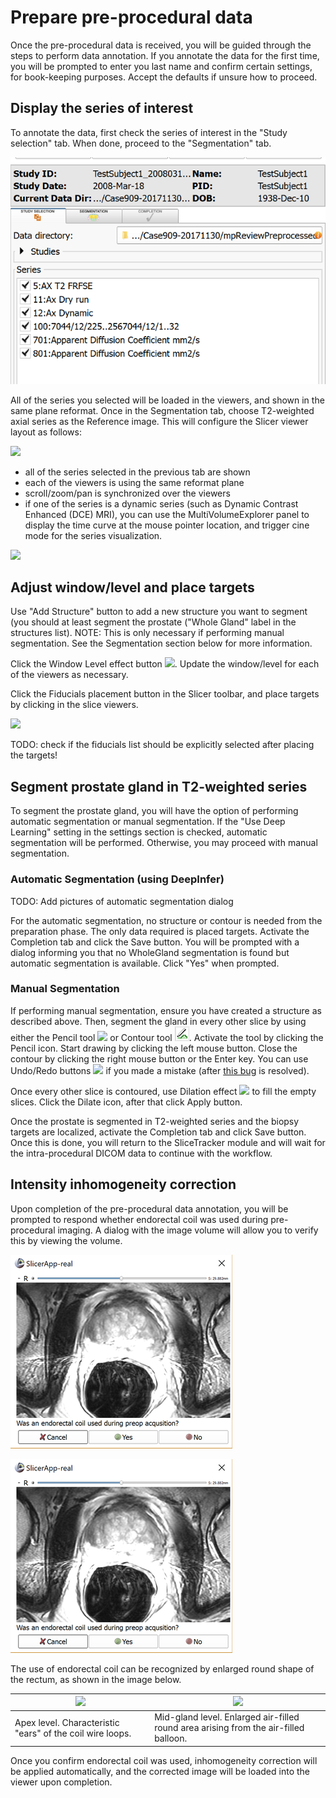 # Prepare pre-procedural data

Once the pre-procedural data is received, you will be guided through the steps to perform data annotation. If you annotate the data for the first time, you will be prompted to enter you last name and confirm certain settings, for book-keeping purposes. Accept the defaults if unsure how to proceed.

## Display the series of interest

To annotate the data, first check the series of interest in the "Study selection" tab. When done, proceed to the "Segmentation" tab.

![](/assets/mpReview.png)

All of the series you selected will be loaded in the viewers, and shown in the same plane reformat. Once in the Segmentation tab, choose T2-weighted axial series as the Reference image. This will configure the Slicer viewer layout as follows:

![](../images/viewers_configured.jpg)

* all of the series selected in the previous tab are shown
* each of the viewers is using the same reformat plane
* scroll/zoom/pan is synchronized over the viewers
* if one of the series is a dynamic series \(such as Dynamic Contrast Enhanced \(DCE\) MRI\), you can use the MultiVolumeExplorer panel to display the time curve at the mouse pointer location, and trigger cine mode for the series visualization.

![](../images/dynamic_plot.png)

## Adjust window/level and place targets

Use "Add Structure" button to add a new structure you want to segment \(you should at least segment the prostate \("Whole Gland" label in the structures list\). NOTE: This is only necessary if performing manual segmentation. See the Segmentation section below for more information.

Click the Window Level effect button ![](../images/wl_icon.png). Update the window/level for each of the viewers as necessary.

Click the Fiducials placement button in the Slicer toolbar, and place targets by clicking in the slice viewers.

![](../images/fiducials_placement.png)

TODO: check if the fiducials list should be explicitly selected after placing the targets!

## Segment prostate gland in T2-weighted series

To segment the prostate gland, you will have the option of performing automatic segmentation or manual segmentation. If the "Use Deep Learning" setting in the settings section is checked, automatic segmentation will be performed. Otherwise, you may proceed with manual segmentation.

### Automatic Segmentation \(using DeepInfer\)

TODO: Add pictures of automatic segmentation dialog

For the automatic segmentation, no structure or contour is needed from the preparation phase. The only data required is placed targets. Activate the Completion tab and click the Save button. You will be prompted with a dialog informing you that no WholeGland segmentation is found but automatic segmentation is available. Click "Yes" when prompted.

### Manual Segmentation

If performing manual segmentation, ensure you have created a structure as described above. Then, segment the gland in every other slice by using either the Pencil tool ![](../images/pencil_effect.png) or Contour tool ![](../images/contour_effect.png). Activate the tool by clicking the Pencil icon. Start drawing by clicking the left mouse button. Close the contour by clicking the right mouse button or the Enter key. You can use Undo/Redo buttons ![](../images/undoredo_buttons.png) if you made a mistake \(after [this bug](https://github.com/SlicerProstate/mpReview/issues/135) is resolved\).

Once every other slice is contoured, use Dilation effect ![](../images/dilate_effect.png) to fill the empty slices. Click the Dilate icon, after that click Apply button.

Once the prostate is segmented in T2-weighted series and the biopsy targets are localized, activate the Completion tab and click Save button. Once this is done, you will return to the SliceTracker module and will wait for the intra-procedural DICOM data to continue with the workflow.

## Intensity inhomogeneity correction

Upon completion of the pre-procedural data annotation, you will be prompted to respond whether endorectal coil was used during pre-procedural imaging. A dialog with the image volume will allow you to verify this by viewing the volume.

![](/assets/ecoil_prompt.png)

![](/assets/ecoil_prompt.png)

The use of endorectal coil can be recognized by enlarged round shape of the rectum, as shown in the image below.

| ![](../images/ecoil_apex.png) | ![](../images/ecoil_midgland.png) |
| --- | --- |
| Apex level. Characteristic "ears" of the coil wire loops. | Mid-gland level. Enlarged air-filled round area arising from the air-filled balloon. |

Once you confirm endorectal coil was used, inhomogeneity correction will be applied automatically, and the corrected image will be loaded into the viewer upon completion.

